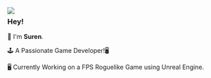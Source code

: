 <img align="left" src="https://media0.giphy.com/media/v1.Y2lkPTc5MGI3NjExNGcyNTBmamVwN250a3pxMnl3d294dTNheG05a3dvNTk4NXRkaGt6cCZlcD12MV9pbnRlcm5hbF9naWZfYnlfaWQmY3Q9Zw/JqmupuTVZYaQX5s094/giphy.gif">

### Hey!

👾 I'm **Suren**.

🕹️ A Passionate Game Developer!🖥️

🖥️ Currently Working on a FPS Roguelike Game using Unreal Engine.


<br>
<br>
<br>
<br>
